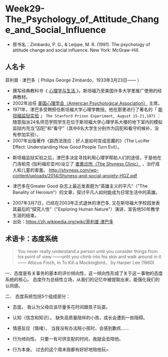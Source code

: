 # Week29-The_Psychology_of_Attitude_Change_and_Social_Influence

- 原书名：Zimbardo, P. G., & Leippe, M. R. (1991). The psychology of attitude change and social influence. New York: McGraw-Hill.


## 人名卡
菲利普 · 津巴多（ Philips George Zimbardo，1933年3月23日—— ）
- 撰写经典教科书《 [心理学与生活 ](https://book.douban.com/subject/1032501/) 》。斯坦福乃至美国许多大学里推广使用的经典教材。
- 2002年出任 [美国心理学会（American Psychological Association）](http://www.apa.org) 主席。
- 1971年，津巴多受聘担任斯坦福大学心理学教授。他在那里进行了著名的「 [斯坦福监狱实验](https://zh.wikipedia.org/wiki/斯坦福监狱实验) 」 `The Stanford Prison Experiment, August 15-21,1971` ：
  随意指派24名师范学院学生在位于斯坦福大学心理学系大楼的地下室内的模拟监狱内充当“囚犯”和“看守”（其中6名大学生分别作为囚犯和看守的候补，没有参加实验）。
- 2007年出版著作《路西法效应：好人是如何变成恶魔的》（The Lucifer Effect: Understanding How Good People Turn Evil）。
* 斯坦福监狱实验之后，津巴多决定寻找利用心理学帮助人们的途径，于是他在门洛帕克 (加利福尼亚州)设立了 [害羞诊所（The Shyness Clinic）](http://www.shyness.com/research-and-presentations/) ，治疗成人和儿童的害羞。
  http://shyness.com/wp-content/uploads/2014/Shyness-and-social-anxiety-HGZ.pdf

* 津巴多在Greater Good 杂志上最近发表题为“英雄主义的平凡”（"The Banality of Heroism”）的文章，探讨平凡人如何能成为日常生活中的英雄。
- 2007年3月7日，已经在2003年正式退休的津巴多, 又在斯坦福大学校园发表其最后的“探究人性”（"Exploring Human Nature"）演讲，宣告他50年教学生涯的结束。
- 出处：https://zh.wikipedia.org/wiki/菲利普·津巴多

## 术语卡：态度系统

> You never really understand a person until you consider things from his point of view ——until you climb into his skin and walk around in it.
> —— Atticus Finch, in To Kill a Mockingbird， by Harper Lee (1960)

一、态度是有关事务的基本的评价倾向性，这一倾向性形成了关于这一事物的态度系统的核心。
态度作为总结性立场，从我们的记忆中被提取出来，能强化我们的认同感。

二、
态度系统包括5个组成部分：
- 态度。
  我认为父母应该尽量多花时间跟孩子玩耍。

- 认知（信念和知识）。
  缺失高质量陪伴的小孩，成长会遭到一些阻碍。

* 情感反应（情绪）。
  当我没有办法陪小孩时，会感到歉疚……

- 行为倾向性。
  只要一有可供支配的时间，我就会去陪他。

* 行为本身。
  过去的这个周末我都有好好地陪他玩~
